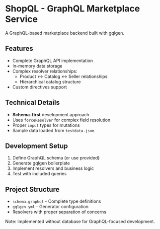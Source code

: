 # ShopQL - GraphQL Marketplace Service

A GraphQL-based marketplace backend built with gqlgen.

## Features
- Complete GraphQL API implementation
- In-memory data storage
- Complex resolver relationships:
  - Product ↔ Catalog ↔ Seller relationships
  - Hierarchical catalog structure
- Custom directives support

## Technical Details
- **Schema-first** development approach
- Uses `forceResolver` for complex field resolution
- Proper `input` types for mutations
- Sample data loaded from `testdata.json`

## Development Setup
1. Define GraphQL schema (or use provided)
2. Generate gqlgen boilerplate
3. Implement resolvers and business logic
4. Test with included queries

## Project Structure
- `schema.graphql` - Complete type definitions
- `gqlgen.yml` - Generator configuration
- Resolvers with proper separation of concerns

Note: Implemented without database for GraphQL-focused development.